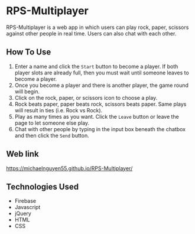 # RPS-Multiplayer
RPS-Multiplayer is a web app in which users can play rock, paper, scissors against other people in real time. Users can also chat with each other.

## How To Use
1. Enter a name and click the `Start` button to become a player. If both player slots are already full, then you must wait until someone leaves to become a player.
2. Once you become a player and there is another player, the game round will begin.
3. Click on the rock, paper, or scissors icon to choose a play.
4. Rock beats paper, paper beats rock, scissors beats paper. Same plays will result in ties (i.e. Rock vs Rock).
5. Play as many times as you want. Click the `Leave` button or leave the page to let someone else play.
6. Chat with other people by typing in the input box beneath the chatbox and then click the `Send` button.

## Web link
https://michaelnguyen55.github.io/RPS-Multiplayer/

## Technologies Used
* Firebase
* Javascript
* jQuery
* HTML
* CSS